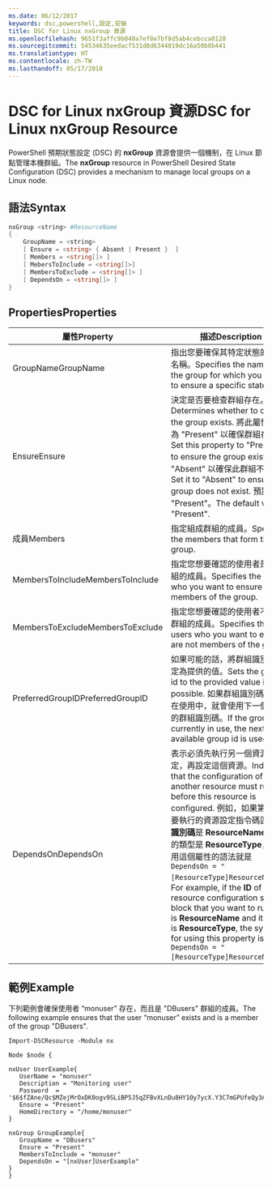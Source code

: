 ```yaml
---
ms.date: 06/12/2017
keywords: dsc,powershell,設定,安裝
title: DSC for Linux nxGroup 資源
ms.openlocfilehash: 9651f3affc9b040a7ef8e7bf8d5ab4cebcca8128
ms.sourcegitcommit: 54534635eedacf531d8d6344019dc16a50b8b441
ms.translationtype: HT
ms.contentlocale: zh-TW
ms.lasthandoff: 05/17/2018
---
```

# <a name="dsc-for-linux-nxgroup-resource"></a><span data-ttu-id="53e95-103">DSC for Linux nxGroup 資源</span><span class="sxs-lookup"><span data-stu-id="53e95-103">DSC for Linux nxGroup Resource</span></span>

<span data-ttu-id="53e95-104">PowerShell 預期狀態設定 (DSC) 的 **nxGroup** 資源會提供一個機制，在 Linux 節點管理本機群組。</span><span class="sxs-lookup"><span data-stu-id="53e95-104">The **nxGroup** resource in PowerShell Desired State Configuration (DSC) provides a mechanism to manage local groups on a Linux node.</span></span>

## <a name="syntax"></a><span data-ttu-id="53e95-105">語法</span><span class="sxs-lookup"><span data-stu-id="53e95-105">Syntax</span></span>

```powershell
nxGroup <string> #ResourceName
{
    GroupName = <string>
    [ Ensure = <string> { Absent | Present }  ]
    [ Members = <string[]> ]
    [ MebersToInclude = <string[]>]
    [ MembersToExclude = <string[]> ]
    [ DependsOn = <string[]> ]
}

```

## <a name="properties"></a><span data-ttu-id="53e95-106">Properties</span><span class="sxs-lookup"><span data-stu-id="53e95-106">Properties</span></span>

|  <span data-ttu-id="53e95-107">屬性</span><span class="sxs-lookup"><span data-stu-id="53e95-107">Property</span></span> |  <span data-ttu-id="53e95-108">描述</span><span class="sxs-lookup"><span data-stu-id="53e95-108">Description</span></span> |
|---|---|
| <span data-ttu-id="53e95-109">GroupName</span><span class="sxs-lookup"><span data-stu-id="53e95-109">GroupName</span></span>| <span data-ttu-id="53e95-110">指出您要確保其特定狀態的群組名稱。</span><span class="sxs-lookup"><span data-stu-id="53e95-110">Specifies the name of the group for which you want to ensure a specific state.</span></span>|
| <span data-ttu-id="53e95-111">Ensure</span><span class="sxs-lookup"><span data-stu-id="53e95-111">Ensure</span></span>| <span data-ttu-id="53e95-112">決定是否要檢查群組存在。</span><span class="sxs-lookup"><span data-stu-id="53e95-112">Determines whether to check if the group exists.</span></span> <span data-ttu-id="53e95-113">將此屬性設定為 "Present" 以確保群組存在。</span><span class="sxs-lookup"><span data-stu-id="53e95-113">Set this property to "Present" to ensure the group exists.</span></span> <span data-ttu-id="53e95-114">設為 "Absent" 以確保此群組不存在。</span><span class="sxs-lookup"><span data-stu-id="53e95-114">Set it to "Absent" to ensure the group does not exist.</span></span> <span data-ttu-id="53e95-115">預設值為 "Present"。</span><span class="sxs-lookup"><span data-stu-id="53e95-115">The default value is "Present".</span></span>|
| <span data-ttu-id="53e95-116">成員</span><span class="sxs-lookup"><span data-stu-id="53e95-116">Members</span></span>| <span data-ttu-id="53e95-117">指定組成群組的成員。</span><span class="sxs-lookup"><span data-stu-id="53e95-117">Specifies the members that form the group.</span></span>|
| <span data-ttu-id="53e95-118">MembersToInclude</span><span class="sxs-lookup"><span data-stu-id="53e95-118">MembersToInclude</span></span>| <span data-ttu-id="53e95-119">指定您想要確認的使用者是此群組的成員。</span><span class="sxs-lookup"><span data-stu-id="53e95-119">Specifies the users who you want to ensure are members of the group.</span></span>|
| <span data-ttu-id="53e95-120">MembersToExclude</span><span class="sxs-lookup"><span data-stu-id="53e95-120">MembersToExclude</span></span>| <span data-ttu-id="53e95-121">指定您想要確認的使用者不是此群組的成員。</span><span class="sxs-lookup"><span data-stu-id="53e95-121">Specifies the users who you want to ensure are not members of the group.</span></span>|
| <span data-ttu-id="53e95-122">PreferredGroupID</span><span class="sxs-lookup"><span data-stu-id="53e95-122">PreferredGroupID</span></span>| <span data-ttu-id="53e95-123">如果可能的話，將群組識別碼設定為提供的值。</span><span class="sxs-lookup"><span data-stu-id="53e95-123">Sets the group id to the provided value if possible.</span></span> <span data-ttu-id="53e95-124">如果群組識別碼目前正在使用中，就會使用下一個可用的群組識別碼。</span><span class="sxs-lookup"><span data-stu-id="53e95-124">If the group id is currently in use, the next available group id is used.</span></span>|
| <span data-ttu-id="53e95-125">DependsOn</span><span class="sxs-lookup"><span data-stu-id="53e95-125">DependsOn</span></span> | <span data-ttu-id="53e95-126">表示必須先執行另一個資源的設定，再設定這個資源。</span><span class="sxs-lookup"><span data-stu-id="53e95-126">Indicates that the configuration of another resource must run before this resource is configured.</span></span> <span data-ttu-id="53e95-127">例如，如果第一個想要執行的資源設定指令碼區塊的**識別碼**是 **ResourceName**，而它的類型是 **ResourceType**，則使用這個屬性的語法就是 `DependsOn = "[ResourceType]ResourceName"`。</span><span class="sxs-lookup"><span data-stu-id="53e95-127">For example, if the **ID** of the resource configuration script block that you want to run first is **ResourceName** and its type is **ResourceType**, the syntax for using this property is `DependsOn = "[ResourceType]ResourceName"`.</span></span>|

## <a name="example"></a><span data-ttu-id="53e95-128">範例</span><span class="sxs-lookup"><span data-stu-id="53e95-128">Example</span></span>

<span data-ttu-id="53e95-129">下列範例會確保使用者 “monuser” 存在，而且是 "DBusers" 群組的成員。</span><span class="sxs-lookup"><span data-stu-id="53e95-129">The following example ensures that the user “monuser” exists and is a member of the group "DBusers".</span></span>

```
Import-DSCResource -Module nx

Node $node {

nxUser UserExample{
   UserName = "monuser"
   Description = "Monitoring user"
   Password  =    '$6$fZAne/Qc$MZejMrOxDK0ogv9SLiBP5J5qZFBvXLnDu8HY1Oy7ycX.Y3C7mGPUfeQy3A82ev3zIabhDQnj2ayeuGn02CqE/0'
   Ensure = "Present"
   HomeDirectory = "/home/monuser"
}

nxGroup GroupExample{
   GroupName = "DBusers"
   Ensure = "Present"
   MembersToInclude = "monuser"
   DependsOn = "[nxUser]UserExample"
}
}
```